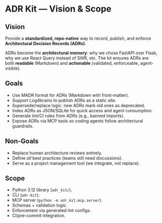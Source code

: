 # ADR Kit — Vision & Scope

## Vision
Provide a **standardized, repo-native** way to record, publish, and enforce **Architectural Decision Records (ADRs)**.

ADRs become the **architectural memory**: why we chose FastAPI over Flask, why we use React Query instead of SWR, etc.
The kit ensures ADRs are both **readable** (Markdown) and **actionable** (validated, enforceable, agent-visible).

## Goals
- Use MADR format for ADRs (Markdown with front-matter).
- Support Log4brains to publish ADRs as a static site.
- Supersede/replace logic: new ADRs mark old ones as deprecated.
- Index ADRs as JSON/SQLite for quick access and agent consumption.
- Generate lint/CI rules from ADRs (e.g., banned imports).
- Expose ADRs via MCP tools so coding agents follow architectural guardrails.

## Non-Goals
- Replace human architecture reviews entirely.
- Define *all* best practices (teams still need discussions).
- Serve as a project management tool (we integrate, not replace).

## Scope
- Python 3.12 library (`adr_kit/`).
- CLI (`adr-kit`).
- MCP server (`python -m adr_kit.mcp.server`).
- Schemas + validation logic.
- Enforcement via generated lint configs.
- CI/pre-commit integration.
